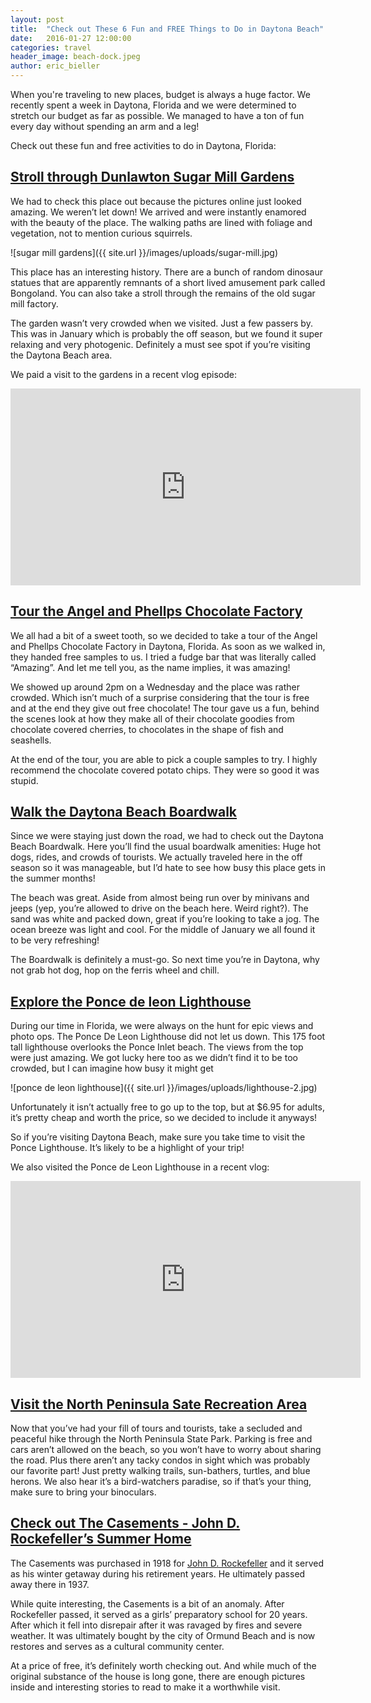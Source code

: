 ```yaml
---
layout: post
title:  "Check out These 6 Fun and FREE Things to Do in Daytona Beach"
date:   2016-01-27 12:00:00
categories: travel
header_image: beach-dock.jpeg
author: eric_bieller
---
```


When you're traveling to new places, budget is always a huge factor. We recently spent a week in Daytona, Florida and we were determined to stretch our budget as far as possible. We managed to have a ton of fun every day without spending an arm and a leg! 

Check out these fun and free activities to do in Daytona, Florida: 

## [Stroll through Dunlawton Sugar Mill Gardens](http://dunlawtonsugarmillgardens.org/index.html)

We had to check this place out because the pictures online just looked amazing. We weren’t let down! We arrived and were instantly enamored with the beauty of the place. The walking paths are lined with foliage and vegetation, not to mention curious squirrels.

![sugar mill gardens]({{ site.url }}/images/uploads/sugar-mill.jpg)

This place has an interesting history. There are a bunch of random dinosaur statues that are apparently remnants of a short lived amusement park called Bongoland. You can also take a stroll through the remains of the old sugar mill factory.

The garden wasn’t very crowded when we visited. Just a few passers by. This was in January which is probably the off season, but we found it super relaxing and very photogenic. Definitely a must see spot if you’re visiting the Daytona Beach area.

We paid a visit to the gardens in a recent vlog episode:

<iframe width="560" height="315" src="https://www.youtube.com/embed/keej3nX1TEM" frameborder="0" allowfullscreen></iframe>

## [Tour the Angel and Phellps Chocolate Factory](http://angellandphelps.com/tours.html)

We all had a bit of a sweet tooth, so we decided to take a tour of the Angel and Phellps Chocolate Factory in Daytona, Florida. As soon as we walked in, they handed free samples to us. I tried a fudge bar that was literally called “Amazing”. And let me tell you, as the name implies, it was amazing!

We showed up around 2pm on a Wednesday and the place was rather crowded. Which isn’t much of a surprise considering that the tour is free and at the end they give out free chocolate! The tour gave us a fun, behind the scenes look at how they make all of their chocolate goodies from chocolate covered cherries, to chocolates in the shape of fish and seashells.

At the end of the tour, you are able to pick a couple samples to try. I highly recommend the chocolate covered potato chips. They were so good it was stupid.

## [Walk the Daytona Beach Boardwalk](http://www.daytonabeachboardwalk.com/)

Since we were staying just down the road, we had to check out the Daytona Beach Boardwalk. Here you’ll find the usual boardwalk amenities: Huge hot dogs, rides, and crowds of tourists. We actually traveled here in the off season so it was manageable, but I’d hate to see how busy this place gets in the summer months!

The beach was great. Aside from almost being run over by minivans and jeeps (yep, you’re allowed to drive on the beach here. Weird right?). The sand was white and packed down, great if you’re looking to take a jog. The ocean breeze was light and cool. For the middle of January we all found it to be very refreshing!

The Boardwalk is definitely a must-go. So next time you’re in Daytona, why not grab hot dog, hop on the ferris wheel and chill.

## [Explore the Ponce de leon Lighthouse](http://ponceinlet.org/)

During our time in Florida, we were always on the hunt for epic views and photo ops. The Ponce De Leon Lighthouse did not let us down. This 175 foot tall lighthouse overlooks the Ponce Inlet beach. The views from the top were just amazing. We got lucky here too as we didn’t find it to be too crowded, but I can imagine how busy it might get

![ponce de leon lighthouse]({{ site.url }}/images/uploads/lighthouse-2.jpg)

Unfortunately it isn’t actually free to go up to the top, but at $6.95 for adults, it’s pretty cheap and worth the price, so we decided to include it anyways!

So if you’re visiting Daytona Beach, make sure you take time to visit the Ponce Lighthouse. It’s likely to be a highlight of your trip!

We also visited the Ponce de Leon Lighthouse in a recent vlog:

<iframe width="560" height="315" src="https://www.youtube.com/embed/keej3nX1TEM" frameborder="0" allowfullscreen></iframe>

## [Visit the North Peninsula Sate Recreation Area](https://www.floridastateparks.org/park/north-peninsula)

Now that you’ve had your fill of tours and tourists, take a secluded and peaceful hike through the North Peninsula State Park. Parking is free and cars aren’t allowed on the beach, so you won’t have to worry about sharing the road. Plus there aren’t any tacky condos in sight which was probably our favorite part! Just pretty walking trails, sun-bathers, turtles, and blue herons. We also hear it’s a bird-watchers paradise, so if that’s your thing, make sure to bring your binoculars. 

## [Check out The Casements - John D. Rockefeller’s Summer Home](http://www.thecasements.net/)

The Casements was purchased in 1918 for [John D. Rockefeller](https://en.wikipedia.org/wiki/John_D._Rockefeller) and it served as his winter getaway during his retirement years. He ultimately passed away there in 1937.

While quite interesting, the Casements is a bit of an anomaly. After Rockefeller passed, it served as a girls’ preparatory school for 20 years. After which it fell into disrepair after it was ravaged by fires and severe weather. It was ultimately bought by the city of Ormund Beach and is now restores and serves as a cultural community center.

At a price of free, it’s definitely worth checking out. And while much of the original substance of the house is long gone, there are enough pictures inside and interesting stories to read to make it a worthwhile visit.
